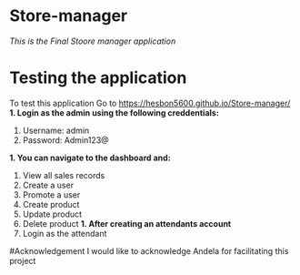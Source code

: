 # Store-manager
*This is the Final Stoore manager application*
# Testing the application
To test this application
Go to https://hesbon5600.github.io/Store-manager/
**1. Login as the admin using the following creddentials:**
  1. Username: admin
  1. Password: Admin123@
  
**1. You can navigate to the dashboard and:**
  1. View all sales records
  1. Create a user
  1. Promote a user
  1. Create product
  1. Update product
  1. Delete product
**1. After creating an attendants account**
  1. Login as the attendant


#Acknowledgement
I would like to acknowledge Andela for facilitating this project
